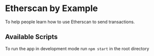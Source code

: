 # Etherscan by Example

To help people learn how to use Etherscan to send transactions. 

## Available Scripts

To run the app in development mode run `npm start` in the root directory